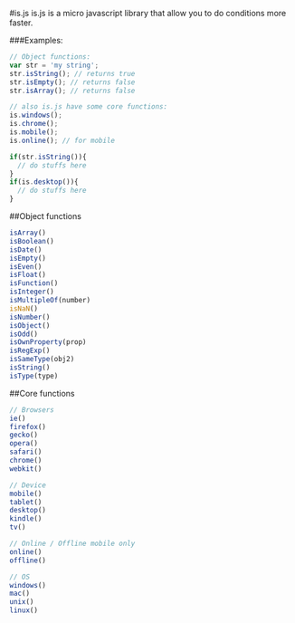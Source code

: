 #is.js
is.js is a micro javascript library that allow you to do conditions more faster.

###Examples:

```js
// Object functions:
var str = 'my string';
str.isString(); // returns true
str.isEmpty(); // returns false
str.isArray(); // returns false

// also is.js have some core functions:
is.windows();
is.chrome();
is.mobile();
is.online(); // for mobile

if(str.isString()){
  // do stuffs here
}
if(is.desktop()){
  // do stuffs here
}
```

##Object functions
```js
isArray()
isBoolean()
isDate()
isEmpty()
isEven()
isFloat()
isFunction()
isInteger()
isMultipleOf(number)
isNaN()
isNumber()
isObject()
isOdd()
isOwnProperty(prop)
isRegExp()
isSameType(obj2)
isString()
isType(type)
```

##Core functions
```js
// Browsers
ie()
firefox()
gecko()
opera()
safari()
chrome()
webkit()

// Device
mobile()
tablet()
desktop()
kindle()
tv()

// Online / Offline mobile only
online()
offline()

// OS
windows()
mac()
unix()
linux()
```